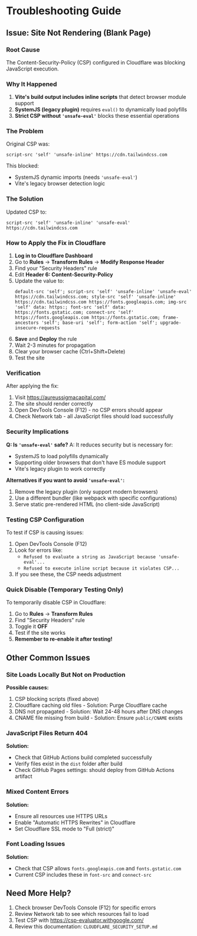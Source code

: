 # Troubleshooting Guide

## Issue: Site Not Rendering (Blank Page)

### Root Cause
The Content-Security-Policy (CSP) configured in Cloudflare was blocking JavaScript execution.

### Why It Happened
1. **Vite's build output includes inline scripts** that detect browser module support
2. **SystemJS (legacy plugin)** requires `eval()` to dynamically load polyfills
3. **Strict CSP without `'unsafe-eval'`** blocks these essential operations

### The Problem
Original CSP was:
```
script-src 'self' 'unsafe-inline' https://cdn.tailwindcss.com
```

This blocked:
- SystemJS dynamic imports (needs `'unsafe-eval'`)
- Vite's legacy browser detection logic

### The Solution
Updated CSP to:
```
script-src 'self' 'unsafe-inline' 'unsafe-eval' https://cdn.tailwindcss.com
```

### How to Apply the Fix in Cloudflare

1. **Log in to Cloudflare Dashboard**
2. Go to **Rules** → **Transform Rules** → **Modify Response Header**
3. Find your "Security Headers" rule
4. Edit **Header 6: Content-Security-Policy**
5. Update the value to:
   ```
   default-src 'self'; script-src 'self' 'unsafe-inline' 'unsafe-eval' https://cdn.tailwindcss.com; style-src 'self' 'unsafe-inline' https://cdn.tailwindcss.com https://fonts.googleapis.com; img-src 'self' data: https:; font-src 'self' data: https://fonts.gstatic.com; connect-src 'self' https://fonts.googleapis.com https://fonts.gstatic.com; frame-ancestors 'self'; base-uri 'self'; form-action 'self'; upgrade-insecure-requests
   ```
6. **Save** and **Deploy** the rule
7. Wait 2-3 minutes for propagation
8. Clear your browser cache (Ctrl+Shift+Delete)
9. Test the site

### Verification
After applying the fix:
1. Visit https://aureussigmacapital.com/
2. The site should render correctly
3. Open DevTools Console (F12) - no CSP errors should appear
4. Check Network tab - all JavaScript files should load successfully

### Security Implications

**Q: Is `'unsafe-eval'` safe?**
A: It reduces security but is necessary for:
- SystemJS to load polyfills dynamically
- Supporting older browsers that don't have ES module support
- Vite's legacy plugin to work correctly

**Alternatives if you want to avoid `'unsafe-eval'`:**
1. Remove the legacy plugin (only support modern browsers)
2. Use a different bundler (like webpack with specific configurations)
3. Serve static pre-rendered HTML (no client-side JavaScript)

### Testing CSP Configuration

To test if CSP is causing issues:
1. Open DevTools Console (F12)
2. Look for errors like:
   - `Refused to evaluate a string as JavaScript because 'unsafe-eval'...`
   - `Refused to execute inline script because it violates CSP...`
3. If you see these, the CSP needs adjustment

### Quick Disable (Temporary Testing Only)
To temporarily disable CSP in Cloudflare:
1. Go to **Rules** → **Transform Rules**
2. Find "Security Headers" rule
3. Toggle it **OFF**
4. Test if the site works
5. **Remember to re-enable it after testing!**

## Other Common Issues

### Site Loads Locally But Not on Production
**Possible causes:**
1. CSP blocking scripts (fixed above)
2. Cloudflare caching old files - Solution: Purge Cloudflare cache
3. DNS not propagated - Solution: Wait 24-48 hours after DNS changes
4. CNAME file missing from build - Solution: Ensure `public/CNAME` exists

### JavaScript Files Return 404
**Solution:**
- Check that GitHub Actions build completed successfully
- Verify files exist in the `dist` folder after build
- Check GitHub Pages settings: should deploy from GitHub Actions artifact

### Mixed Content Errors
**Solution:**
- Ensure all resources use HTTPS URLs
- Enable "Automatic HTTPS Rewrites" in Cloudflare
- Set Cloudflare SSL mode to "Full (strict)"

### Font Loading Issues
**Solution:**
- Check that CSP allows `fonts.googleapis.com` and `fonts.gstatic.com`
- Current CSP includes these in `font-src` and `connect-src`

## Need More Help?

1. Check browser DevTools Console (F12) for specific errors
2. Review Network tab to see which resources fail to load
3. Test CSP with https://csp-evaluator.withgoogle.com/
4. Review this documentation: `CLOUDFLARE_SECURITY_SETUP.md`
